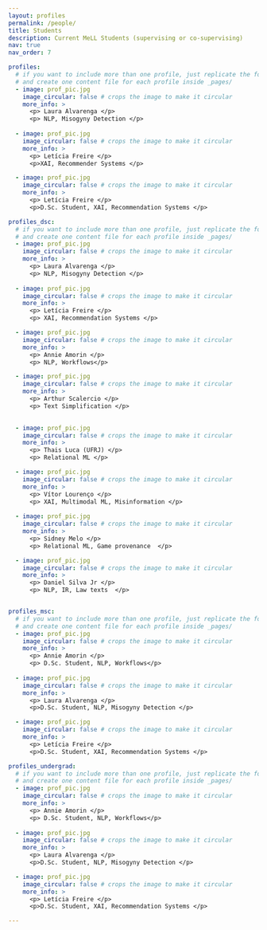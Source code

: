 ```yaml
---
layout: profiles
permalink: /people/
title: Students
description: Current MeLL Students (supervising or co-supervising)
nav: true
nav_order: 7

profiles:
  # if you want to include more than one profile, just replicate the following block
  # and create one content file for each profile inside _pages/
  - image: prof_pic.jpg
    image_circular: false # crops the image to make it circular
    more_info: >
      <p> Laura Alvarenga </p>
      <p> NLP, Misogyny Detection </p>
      
  - image: prof_pic.jpg
    image_circular: false # crops the image to make it circular
    more_info: >
      <p> Letícia Freire </p>
      <p>XAI, Recommender Systems </p>

  - image: prof_pic.jpg
    image_circular: false # crops the image to make it circular
    more_info: >
      <p> Letícia Freire </p>
      <p>D.Sc. Student, XAI, Recommendation Systems </p>

profiles_dsc:
  # if you want to include more than one profile, just replicate the following block
  # and create one content file for each profile inside _pages/
  - image: prof_pic.jpg
    image_circular: false # crops the image to make it circular
    more_info: >
      <p> Laura Alvarenga </p>
      <p> NLP, Misogyny Detection </p>
      
  - image: prof_pic.jpg
    image_circular: false # crops the image to make it circular
    more_info: >
      <p> Letícia Freire </p>
      <p> XAI, Recommendation Systems </p>

  - image: prof_pic.jpg
    image_circular: false # crops the image to make it circular
    more_info: >
      <p> Annie Amorin </p>
      <p> NLP, Workflows</p>

  - image: prof_pic.jpg
    image_circular: false # crops the image to make it circular
    more_info: >
      <p> Arthur Scalercio </p>
      <p> Text Simplification </p>

            
  - image: prof_pic.jpg
    image_circular: false # crops the image to make it circular
    more_info: >
      <p> Thais Luca (UFRJ) </p>
      <p> Relational ML </p>

  - image: prof_pic.jpg
    image_circular: false # crops the image to make it circular
    more_info: >
      <p> Vítor Lourenço </p>
      <p> XAI, Multimodal ML, Misinformation </p>
      
  - image: prof_pic.jpg
    image_circular: false # crops the image to make it circular
    more_info: >
      <p> Sidney Melo </p>
      <p> Relational ML, Game provenance  </p>

  - image: prof_pic.jpg
    image_circular: false # crops the image to make it circular
    more_info: >
      <p> Daniel Silva Jr </p>
      <p> NLP, IR, Law texts  </p>


profiles_msc:
  # if you want to include more than one profile, just replicate the following block
  # and create one content file for each profile inside _pages/
  - image: prof_pic.jpg
    image_circular: false # crops the image to make it circular
    more_info: >
      <p> Annie Amorin </p>
      <p> D.Sc. Student, NLP, Workflows</p>
      
  - image: prof_pic.jpg
    image_circular: false # crops the image to make it circular
    more_info: >
      <p> Laura Alvarenga </p>
      <p>D.Sc. Student, NLP, Misogyny Detection </p>

  - image: prof_pic.jpg
    image_circular: false # crops the image to make it circular
    more_info: >
      <p> Letícia Freire </p>
      <p>D.Sc. Student, XAI, Recommendation Systems </p>

profiles_undergrad:
  # if you want to include more than one profile, just replicate the following block
  # and create one content file for each profile inside _pages/
  - image: prof_pic.jpg
    image_circular: false # crops the image to make it circular
    more_info: >
      <p> Annie Amorin </p>
      <p> D.Sc. Student, NLP, Workflows</p>
      
  - image: prof_pic.jpg
    image_circular: false # crops the image to make it circular
    more_info: >
      <p> Laura Alvarenga </p>
      <p>D.Sc. Student, NLP, Misogyny Detection </p>

  - image: prof_pic.jpg
    image_circular: false # crops the image to make it circular
    more_info: >
      <p> Letícia Freire </p>
      <p>D.Sc. Student, XAI, Recommendation Systems </p>

---
```


